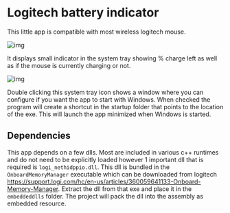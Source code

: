 # Logitech battery indicator
This little app is compatible with most wireless logitech mouse. 

![img](https://i.imgur.com/jRx0WC3.png)

It displays small indicator in the system tray showing % charge left as well as if the mouse is currently charging or not.

![img](https://i.imgur.com/WN07fTH.png)

Double clicking this system tray icon shows a window where you can configure if you want the app to start with Windows.
When checked the program will create a shortcut in the startup folder that points to the location of the exe.
This will launch the app minimized when Windows is started.

## Dependencies
This app depends on a few dlls. Most are included in various c++ runtimes and do not need to be explicitly loaded 
however 1 important dll that is required is `logi_nethidppio.dll`. This dll is bundled in the `OnboardMemoryManager` executable
which can be downloaded from logitech https://support.logi.com/hc/en-us/articles/360059641133-Onboard-Memory-Manager.
Extract the dll from that exe and place it in the `embeddeddlls` folder. The project will pack the dll into the assembly as embedded resource.